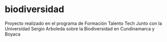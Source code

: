 # biodiversidad
Proyecto realizado en el programa de Formación Talento Tech Junto con la Universidad Sergio Arboleda sobre la Biodiversidad en Cundinamarca y Boyaca
